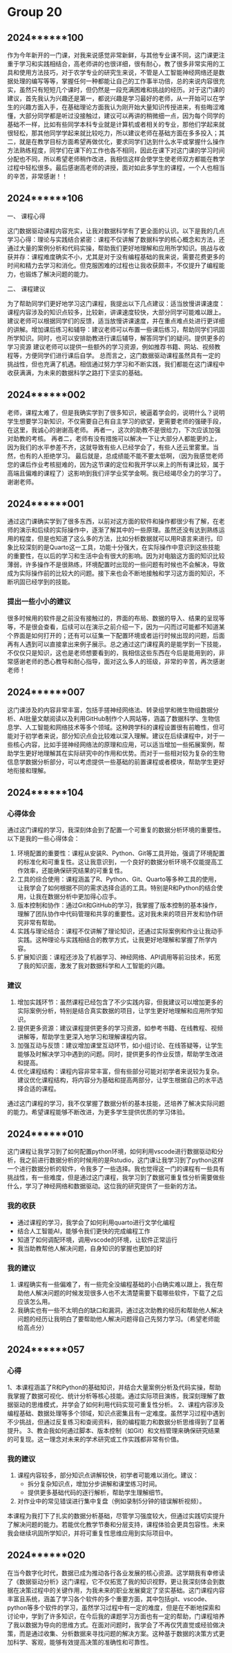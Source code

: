 # Group 20

## 2024******100 

作为今年新开的一门课，对我来说感觉非常新鲜，与其他专业课不同，这门课更注重于学习和实践相结合，高老师讲的也很详细，很有耐心，教了很多非常实用的工具和使用方法技巧，对于农学专业的研究生来说，不管是人工智能神经网络还是数据处理的编写等等，掌握任何一种都能让自己的工作事半功倍，总的来说内容很充实，虽然只有短短几个课时，但仍然是一段充满困难和挑战的经历。对于这门课的建议，首先我认为兴趣还是第一，都说兴趣是学习最好的老师，从一开始可以在学生的兴趣方面入手，在基础理论方面我认为刚开始大量知识传授进来，有些晦涩难懂，大部分同学都是听过没接触过，建议可以再讲的稍微细一点，因为每个同学的基础不一样，比如有些同学本科专业就是计算机或者相关的专业，那他们学起来就很轻松，那其他同学学起来就比较吃力，所以建议老师在基础方面在多多投入；其二，就是在教学目标方面希望再做优化，要求同学们达到什么水平或掌握什么操作方法熟练程度，同学们在课下的工作也各不相同，因此在课下对这门课的学习时间分配也不同，所以希望老师稍作改进，我相信这样会使学生使老师双方都能在教学过程中轻松很多。最后感谢高老师的讲授，面对如此多学生的课程，一个人也相当的辛苦，非常感谢！！


## 2024******106

一、 课程心得

这门数据驱动课程内容充实，让我对数据科学有了更全面的认识。以下是我的几点学习心得：理论与实践结合紧密：课程不仅讲解了数据科学的核心概念和方法，还通过大量的案例分析和代码实操，帮助我们更好地理解和应用所学知识。挑战与收获并存：课程难度确实不小，尤其是对于没有编程基础的我来说，需要花费更多的时间和精力去学习和消化。但克服困难的过程也让我收获颇丰，不仅提升了编程能力，也锻炼了解决问题的能力。

二、 课程建议

为了帮助同学们更好地学习这门课程，我提出以下几点建议：适当放慢讲课速度：课程内容涉及的知识点较多，比较新，讲课速度较快，大部分同学可能难以跟上。建议老师可以根据同学们的反馈，适当放慢讲课速度，并在重点难点处进行更详细的讲解。增加课后练习和辅导：建议老师可以布置一些课后练习，帮助同学们巩固所学知识。同时，也可以安排助教进行课后辅导，解答同学们的疑问。提供更多的学习资源 建议老师可以提供一些额外的学习资源，例如推荐书籍、网站、视频教程等，方便同学们进行课后自学。
总而言之，这门数据驱动课程虽然具有一定的挑战性，但也充满了机遇。相信通过努力学习和不断实践，我们都能在这门课程中收获满满，为未来的数据科学之路打下坚实的基础。


## 2024******002

老师，课程太难了，但是我确实学到了很多知识，被逼着学会的，说明什么？说明学生想要学习新知识，不仅需要自己有自主学习的欲望，更需要老师的强硬手段，在这里，我诚心的谢谢高老师。
再者一，这次的助教不是很给力，下次应该加强对助教的考核。
再者二，老师有没有措施可以解决一下让大部分人都能更的上，因为我们的水平参差不齐，这就导致有些人已经学会了，有些人还云里雾里。当然，也有的人拒绝学习。
最后就是，总成绩能不能不要太低啊，（因为我感觉老师您的课后作业考核挺难的，因为这节课的定位和我开学以来上的所有课比较，属于高端且偏难的课程了）这影响到我们评学业奖学金啊。我已经竭尽全力的学习了。谢谢老师。



## 2024******001

通过这门课确实学到了很多东西，以前对这方面的软件和操作都很少有了解，在老师的演示和后续的实际操作中，逐渐了解其中的一些原理。虽然还没有达到熟练运用的程度，但是也知道了这么多的方法，比如分析数据就可以用R语言来进行。印象比较深刻的是Quarto这一工具，功能十分强大，在实际操作中意识到这些技能的重要性，在以后的学习和生活中会有很大的影响。因为对电脑这方面的知识比较薄弱，许多操作不是很熟练，环境配置时出现的一些问题有时候也不会解决，导致成为实际操作前的比较大的问题。接下来也会不断地接触和学习这方面的知识，不断巩固已经学到的技能。

### 提出一些小小的建议

很多时候用的软件是之前没有接触过的，界面的布局、数据的导入、结果的呈现等等，不是很会查看，后续可以在演示之前介绍一下，因为一闪而过可能都不知道某个界面是如何打开的；还有可以征集一下配置环境或者运行时候出现的问题，后面再有人遇到可以直接拿出来例子展示。总之通过这门课程真的是能学到一下技能，不仅仅只是知识，这也是老师想要看到的，我相信这些东西在今后是能用到的，非常感谢老师的悉心教导和耐心指导，面对这么多人的班级，非常的辛苦，再次感谢老师！

##  2024******007

这门课涉及的内容非常丰富，包括手搓神经网络法、转录组学和微生物组数据分析、AI批量文献阅读以及利用GitHub制作个人网站等，涵盖了数据科学、生物信息学、人工智能和网络技术等多个领域。这种跨学科的课程设置很有前瞻性，但可能对于初学者来说，部分知识点会比较难以深入理解。建议在后续课程中，对于一些核心内容，比如手搓神经网络法的原理和应用，可以适当增加一些拓展案例，帮助学生更好地理解其在实际研究中的作用和优势。而对于一些相对较为复杂的生物信息学数据分析部分，可以考虑提供一些基础的前置课程或者模块，帮助学生更好地衔接和理解。

##  2024******104

###  心得体会

通过这门课程的学习，我深刻体会到了配置一个可重复的数据分析环境的重要性。以下是我的一些心得体会：

1. 环境配置的重要性：课程从安装R、Python、Git等工具开始，强调了环境配置的标准化和可重复性。这让我意识到，一个良好的数据分析环境不仅能提高工作效率，还能确保研究结果的可重复性。
2. 工具的综合使用：课程涵盖了R、Python、Git、Quarto等多种工具的使用，让我学会了如何根据不同的需求选择合适的工具。特别是R和Python的结合使用，让我在数据分析中更加得心应手。
3. 版本控制和协作：通过Git和GitHub的学习，我掌握了版本控制的基本操作，理解了团队协作中代码管理和共享的重要性。这对我未来的项目开发和协作研究非常有帮助。
4. 实践与理论结合：课程不仅讲解了理论知识，还通过实际案例和作业让我动手实践。这种理论与实践相结合的教学方式，让我更好地理解和掌握了所学内容。
5. 扩展知识面：课程还涉及了机器学习、神经网络、API调用等前沿技术，拓宽了我的知识面，激发了我对数据科学和人工智能的兴趣。

### 建议

1. 增加实践环节：虽然课程已经包含了不少实践内容，但我建议可以增加更多的实际案例分析，特别是结合真实数据的项目，让学生更好地理解和应用所学知识。
2. 提供更多资源：建议课程提供更多的学习资源，如参考书籍、在线教程、视频讲解等，帮助学生更深入地学习和理解课程内容。
3. 加强互动与反馈：建议增加课堂互动环节，如小组讨论、在线答疑等，让学生能够及时解决学习中遇到的问题。同时，提供更多的作业反馈，帮助学生改进和提高。
4. 优化课程结构：课程内容非常丰富，但有些部分可能对初学者来说较为复杂。建议优化课程结构，将内容分为基础和提高两部分，让学生根据自己的水平选择合适的课程。

通过这门课程的学习，我不仅掌握了数据分析的基本技能，还培养了解决实际问题的能力。希望课程能够不断改进，为更多学生提供优质的学习体验。

## 2024******010

这门课程让我学习到了如何配置python环境，如何利用vscode进行数据驱动和分析，我之前进行数据分析的时候用的是Rstudio，这门课让我学习到了python这样一个进行数据分析的软件，令我多了一些选择。我也觉得这一门的课程有一些具有挑战性，有一些难度，但是通过这门课程，我学习到了数据可重复性分析需要做些什么，学习了神经网络和数据驱动。这位我的研究提供了一些新的方法。

### 我的收获

- 通过课程的学习，我学会了如何利用quarto进行文学化编程
- 结合人工智能AI，能够令我们更快的完成编程工作
- 知道了如何调配环境，调用vscode的环境，让软件正常运行
- 我当助教帮他人解决问题，自身知识的掌握也更加的好

### 我的建议

1. 课程确实有一些偏难了，有一些完全没编程基础的小白确实难以跟上，我在帮助他人解决问题的时候发现很多人也不太清楚需要下载哪些软件，下载了之后应该怎么用。
2. 我确实也有一些不太明白的缺口和漏洞，通过这次助教的经历和帮助他人解决问题的经历让我明白了要帮助他人解决问题得自己先努力学习。（希望老师能给高点分）

## 2024******057

### 心得

1、本课程涵盖了R和Python的基础知识，并结合大量案例分析及代码实操，帮助我掌握了数据可视化、统计分析等核心技能。通过实际项目演练，我深刻理解了数据驱动的思维模式，并学会了如何利用代码实现可重复性分析。
2、课程内容涉及编程基础、数据处理等多个领域，知识点密集且有一定难度。虽然学习过程中遇到不少挑战，但通过反复练习和查阅资料，我的编程能力和数据分析思维得到了显著提升。
3、教会我如何通过脚本、版本控制（如Git）和文档管理来确保研究结果的可复现。这一理念对未来的学术研究或工作实践都非常有价值。  

### 我的建议

1. 课程内容较多，部分知识点讲解较快，初学者可能难以消化。建议：  
   - 拆分复杂知识点，增加分步讲解和课堂练习时间。  
   - 提供更多基础代码的逐行解析，帮助学生理解细节。
2. 对作业中的常见错误进行集中复盘（例如录制5分钟的错误解析视频）。

本课程为我打下了扎实的数据分析基础，尽管学习强度较大，但通过实践切实提升了解决问题的能力。若能优化教学节奏和分层支持，课程体验会更具包容性。未来我会继续巩固所学知识，并将可重复性思维应用到实际项目中。 

## 2024******020
在当今数字化时代，数据已成为推动各行各业发展的核心资源。这学期我有幸修读了《数据驱动分析》这门课程，它不仅拓宽了我的知识视野，更让我深刻体会到数据在决策过程中的关键作用，为我未来的职业发展奠定了坚实基础。这门课程内容丰富且系统，涵盖了学习各个软件的多个重要方面，其中包括git、vscode、python等多个软件的学习，虽然学习过程中有一定的难度，但是在不断地探索和讨论中，学到了许多知识，在今后我的课题学习方面也有一定的帮助，门课程培养了我以数据为导向的思维方式。在面对问题时，我学会了不再仅凭直觉或经验做决策，而是通过收集、分析数据来寻找问题的解决方案。这种基于数据的决策方式更加科学、客观，能够有效提高决策的准确性和可靠性。
